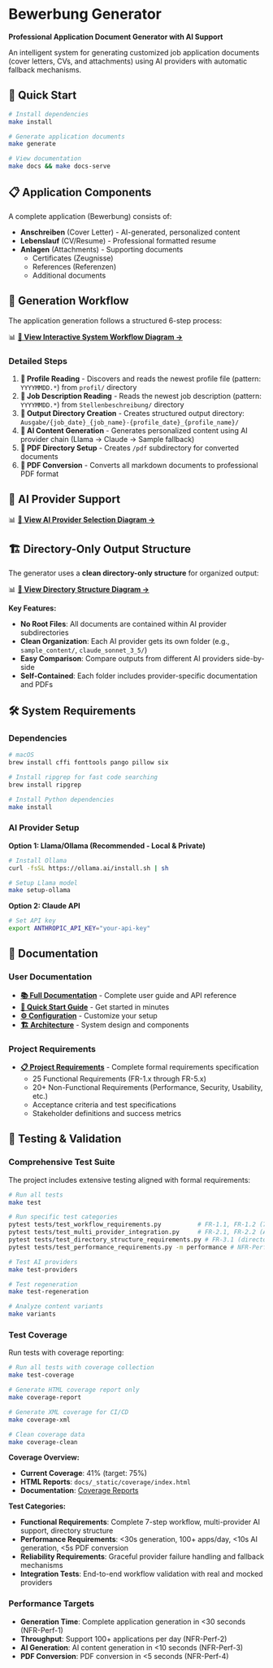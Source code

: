 # Bewerbung Generator

**Professional Application Document Generator with AI Support**

An intelligent system for generating customized job application documents (cover letters, CVs, and attachments) using AI providers with automatic fallback mechanisms.


## 🚀 Quick Start

```bash
# Install dependencies
make install

# Generate application documents
make generate

# View documentation
make docs && make docs-serve
```

## 📋 Application Components

A complete application (Bewerbung) consists of:

- **Anschreiben** (Cover Letter) - AI-generated, personalized content
- **Lebenslauf** (CV/Resume) - Professional formatted resume
- **Anlagen** (Attachments) - Supporting documents
  - Certificates (Zeugnisse)
  - References (Referenzen) 
  - Additional documents


## 🔄 Generation Workflow

The application generation follows a structured 6-step process:

📊 **[🔗 View Interactive System Workflow Diagram →](https://thsetz.github.io/Bewerbung/_static/system-workflow.html)**

### Detailed Steps

1. **📁 Profile Reading** - Discovers and reads the newest profile file (pattern: `YYYYMMDD.*`) from `profil/` directory
2. **📄 Job Description Reading** - Reads the newest job description (pattern: `YYYYMMDD.*`) from `Stellenbeschreibung/` directory  
3. **📂 Output Directory Creation** - Creates structured output directory: `Ausgabe/{job_date}_{job_name}-{profile_date}_{profile_name}/`
4. **🤖 AI Content Generation** - Generates personalized content using AI provider chain (Llama → Claude → Sample fallback)
5. **📁 PDF Directory Setup** - Creates `/pdf` subdirectory for converted documents
6. **📄 PDF Conversion** - Converts all markdown documents to professional PDF format




## 🤖 AI Provider Support

📊 **[🔗 View AI Provider Selection Diagram →](https://thsetz.github.io/Bewerbung/_static/ai-provider-selection.html)**

## 🏗️ Directory-Only Output Structure

The generator uses a **clean directory-only structure** for organized output:

📊 **[🔗 View Directory Structure Diagram →](https://thsetz.github.io/Bewerbung/_static/directory-structure.html)**

**Key Features:**
- **No Root Files**: All documents are contained within AI provider subdirectories
- **Clean Organization**: Each AI provider gets its own folder (e.g., `sample_content/`, `claude_sonnet_3_5/`)
- **Easy Comparison**: Compare outputs from different AI providers side-by-side
- **Self-Contained**: Each folder includes provider-specific documentation and PDFs

## 🛠️ System Requirements

### Dependencies
```bash
# macOS
brew install cffi fonttools pango pillow six

# Install ripgrep for fast code searching
brew install ripgrep

# Install Python dependencies
make install
```

### AI Provider Setup

**Option 1: Llama/Ollama (Recommended - Local & Private)**
```bash
# Install Ollama
curl -fsSL https://ollama.ai/install.sh | sh

# Setup Llama model
make setup-ollama
```

**Option 2: Claude API**
```bash
# Set API key
export ANTHROPIC_API_KEY="your-api-key"
```


## 📖 Documentation

### User Documentation
- **[📚 Full Documentation](https://thsetz.github.io/Bewerbung/index.html)** - Complete user guide and API reference
- **[🚀 Quick Start Guide](https://thsetz.github.io/Bewerbung/user_guide/quickstart.html)** - Get started in minutes  
- **[⚙️ Configuration](https://thsetz.github.io/Bewerbung/user_guide/configuration.html)** - Customize your setup
- **[🏗️ Architecture](https://thsetz.github.io/Bewerbung/development/architecture.html)** - System design and components

### Project Requirements
- **[📋 Project Requirements](project_requirements/project_requirements.md)** - Complete formal requirements specification
  - 25 Functional Requirements (FR-1.x through FR-5.x)
  - 20+ Non-Functional Requirements (Performance, Security, Usability, etc.)
  - Acceptance criteria and test specifications
  - Stakeholder definitions and success metrics

## 🧪 Testing & Validation

### Comprehensive Test Suite
The project includes extensive testing aligned with formal requirements:

```bash
# Run all tests
make test

# Run specific test categories
pytest tests/test_workflow_requirements.py          # FR-1.1, FR-1.2 (7-step workflow)
pytest tests/test_multi_provider_integration.py     # FR-2.1, FR-2.2 (AI providers)
pytest tests/test_directory_structure_requirements.py # FR-3.1 (directory structure)
pytest tests/test_performance_requirements.py -m performance # NFR-Perf-1 to NFR-Perf-4

# Test AI providers
make test-providers

# Test regeneration
make test-regeneration

# Analyze content variants
make variants
```

### Test Coverage

Run tests with coverage reporting:

```bash
# Run all tests with coverage collection
make test-coverage

# Generate HTML coverage report only
make coverage-report

# Generate XML coverage for CI/CD
make coverage-xml

# Clean coverage data
make coverage-clean
```

**Coverage Overview:**
- **Current Coverage**: 41% (target: 75%)
- **HTML Reports**: `docs/_static/coverage/index.html`
- **Documentation**: [Coverage Reports](docs/_build/html/testing/coverage.html)

**Test Categories:**
- **Functional Requirements**: Complete 7-step workflow, multi-provider AI support, directory structure
- **Performance Requirements**: <30s generation, 100+ apps/day, <10s AI generation, <5s PDF conversion
- **Reliability Requirements**: Graceful provider failure handling and fallback mechanisms
- **Integration Tests**: End-to-end workflow validation with real and mocked providers

### Performance Targets
- **Generation Time**: Complete application generation in <30 seconds (NFR-Perf-1)
- **Throughput**: Support 100+ applications per day (NFR-Perf-2) 
- **AI Generation**: AI content generation in <10 seconds (NFR-Perf-3)
- **PDF Conversion**: PDF conversion in <5 seconds (NFR-Perf-4)


